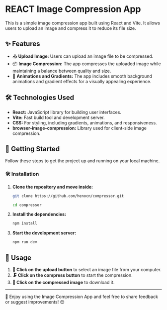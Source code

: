 # REACT Image Compression App

This is a simple image compression app built using React and Vite. It allows users to upload an image and compress it to reduce its file size.
## ✨ Features

- 📤 **Upload Image:** Users can upload an image file to be compressed.
- 📦 **Image Compression:** The app compresses the uploaded image while maintaining a balance between quality and size.
- 🎨 **Animations and Gradients:** The app includes smooth background animations and gradient effects for a visually appealing experience.

## 🛠️ Technologies Used

- **React:** JavaScript library for building user interfaces.
- **Vite:** Fast build tool and development server.
- **CSS:** For styling, including gradients, animations, and responsiveness.
- **browser-image-compression:** Library used for client-side image compression.

## 🚀 Getting Started

Follow these steps to get the project up and running on your local machine.

### 🛠️ Installation

1. **Clone the repository and move inside:**

    ```bash
    git clone https://github.com/henocn/compressor.git
    ```
    ```bash
    cd compressor
    ```

2. **Install the dependencies:**

    ```bash
    npm install
    ```

3. **Start the development server:**

    ```bash
    npm run dev
    ```
    
## 🎯 Usage

1. **📂 Click on the upload button** to select an image file from your computer.
2. **🗜️ Click on the compress button** to start the compression.
4. **💾 Click on the compressed image** to download it.

---

🌟 Enjoy using the Image Compression App and feel free to share feedback or suggest improvements! 😊
